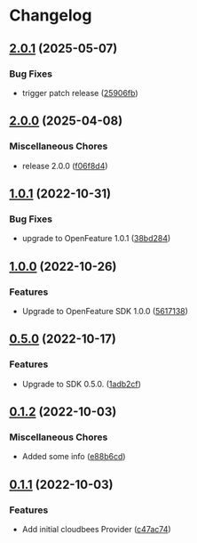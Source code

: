 # Changelog

## [2.0.1](https://github.com/rollout/cloudbees-openfeature-provider-dotnet/compare/v2.0.0...v2.0.1) (2025-05-07)


### Bug Fixes

* trigger patch release ([25906fb](https://github.com/rollout/cloudbees-openfeature-provider-dotnet/commit/25906fb16ab15fd4bf53e89412d3f609ae266c6b))

## [2.0.0](https://github.com/rollout/cloudbees-openfeature-provider-dotnet/compare/v1.0.1...v2.0.0) (2025-04-08)


### Miscellaneous Chores

* release 2.0.0 ([f06f8d4](https://github.com/rollout/cloudbees-openfeature-provider-dotnet/commit/f06f8d441678756357aab31e6ee448ebf43c82c7))

## [1.0.1](https://github.com/rollout/cloudbees-openfeature-provider-dotnet/compare/v1.0.0...v1.0.1) (2022-10-31)


### Bug Fixes

* upgrade to OpenFeature 1.0.1 ([38bd284](https://github.com/rollout/cloudbees-openfeature-provider-dotnet/commit/38bd284a2ab52581abbd634521a285232e5f7a83))

## [1.0.0](https://github.com/rollout/cloudbees-openfeature-provider-dotnet/compare/v0.5.0...v1.0.0) (2022-10-26)


### Features

* Upgrade to OpenFeature SDK 1.0.0 ([5617138](https://github.com/rollout/cloudbees-openfeature-provider-dotnet/commit/56171380e5ebf4647679148f587b04ed5e0f10a1))

## [0.5.0](https://github.com/rollout/cloudbees-openfeature-provider-dotnet/compare/v0.1.2...v0.5.0) (2022-10-17)


### Features

* Upgrade to SDK 0.5.0. ([1adb2cf](https://github.com/rollout/cloudbees-openfeature-provider-dotnet/commit/1adb2cf4d57e47898a733c491578904b16a16b33))

## [0.1.2](https://github.com/rollout/cloudbees-openfeature-provider-dotnet/compare/v0.1.1...v0.1.2) (2022-10-03)


### Miscellaneous Chores

* Added some info ([e88b6cd](https://github.com/rollout/cloudbees-openfeature-provider-dotnet/commit/e88b6cdb622ed6c100f6fb33bf201316b3ebf70a))

## [0.1.1](https://github.com/rollout/cloudbees-openfeature-provider-dotnet/compare/v0.1.0...v0.1.1) (2022-10-03)


### Features

* Add initial cloudbees Provider ([c47ac74](https://github.com/rollout/cloudbees-openfeature-provider-dotnet/commit/c47ac744ad94e26177985a0e019ba48986aea930))
